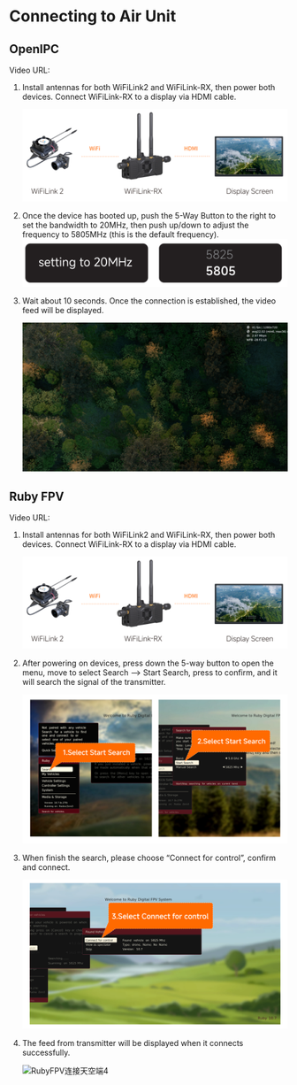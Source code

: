 # Connecting to Air Unit

## OpenIPC

Video URL:

1. Install antennas for both WiFiLink2 and WiFiLink-RX, then power both devices. Connect WiFiLink-RX to a display via HDMI cable.

   ![连接天空端1](image/连接天空端1.png)

2. Once the device has booted up, push the 5-Way Button to the right to set the bandwidth to 20MHz, then push up/down to adjust the frequency to 5805MHz (this is the default frequency).
   ![OpenIPC连接天空端2](image/OpenIPC连接天空端2.png)

3. Wait about 10 seconds. Once the connection is established, the video feed will be displayed.

   ![OpenIPC连接天空端3](image/OpenIPC连接天空端3.png)

## Ruby FPV

Video URL:

1. Install antennas for both WiFiLink2 and WiFiLink-RX, then power both devices. Connect WiFiLink-RX to a display via HDMI cable.

   ![连接天空端1](image/连接天空端1.png)

2. After powering on devices, press down the 5-way button to open the menu, move to select  Search —> Start Search, press to confirm, and it will search the signal of the transmitter.

   ![RubyFPV连接天空端2](image/RubyFPV连接天空端2.png)

3. When finish the search, please choose “Connect for control”, confirm and connect.

   ![RubyFPV连接天空端3](image/RubyFPV连接天空端3.png)

4. The feed from transmitter will be displayed when it connects successfully.

   ![RubyFPV连接天空端4](image/RubyFPV连接天空端4.png)
